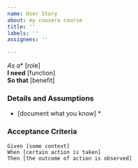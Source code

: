 ```yaml
---
name: User Story
about: my cousera course
title: ''
labels: ''
assignees: ''

---
```


*As a** [role]  
 **I need** [function]  
 **So that** [benefit]  
   
 ### Details and Assumptions
 * [document what you know]
   *
 ### Acceptance Criteria  
   
 ```gherkin
 Given [some context]
 When [certain action is taken]
 Then [the outcome of action is observed]
 ```
